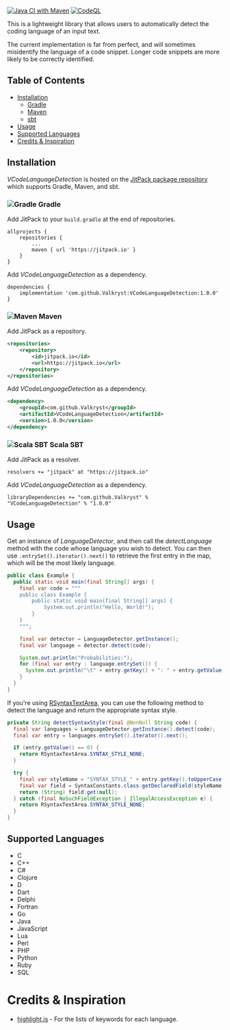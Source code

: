[![Java CI with Maven](https://github.com/Valkryst/Valerie/actions/workflows/maven.yml/badge.svg)](https://github.com/Valkryst/Valerie/actions/workflows/maven.yml)
[![CodeQL](https://github.com/Valkryst/Valerie/actions/workflows/codeql.yml/badge.svg)](https://github.com/Valkryst/Valerie/actions/workflows/codeql.yml)

This is a lightweight library that allows users to automatically detect the coding language of an
input text.

The current implementation is far from perfect, and will sometimes misidentify the language of a code snippet. Longer
code snippets are more likely to be correctly identified.

## Table of Contents

* [Installation](https://github.com/Valkryst/VCodeLanguageDetection#installation)
    * [Gradle](https://github.com/Valkryst/VCodeLanguageDetection#-gradle)
    * [Maven](https://github.com/Valkryst/VCodeLanguageDetection#-maven)
    * [sbt](https://github.com/Valkryst/VCodeLanguageDetection#-scala-sbt)
* [Usage](https://github.com/Valkryst/VCodeLanguageDetection#usage)
* [Supported Languages](https://github.com/Valkryst/VCodeLanguageDetection#supported-languages)
* [Credits & Inspiration](https://github.com/Valkryst/VCodeLanguageDetection#credits--inspiration)

## Installation

_VCodeLanguageDetection_ is hosted on the
[JitPack package repository](https://jitpack.io/#Valkryst/VCodeLanguageDetection) which supports Gradle, Maven,
and sbt.

### ![Gradle](https://i.imgur.com/qtc6bXq.png?1) Gradle

Add JitPack to your `build.gradle` at the end of repositories.

```
allprojects {
	repositories {
		...
		maven { url 'https://jitpack.io' }
	}
}
```

Add _VCodeLanguageDetection_ as a dependency.

```
dependencies {
	implementation 'com.github.Valkryst:VCodeLanguageDetection:1.0.0'
}
```

### ![Maven](https://i.imgur.com/2TZzobp.png?1) Maven

Add JitPack as a repository.

``` xml
<repositories>
    <repository>
        <id>jitpack.io</id>
        <url>https://jitpack.io</url>
    </repository>
</repositories>
```

Add _VCodeLanguageDetection_ as a dependency.

```xml
<dependency>
    <groupId>com.github.Valkryst</groupId>
    <artifactId>VCodeLanguageDetection</artifactId>
    <version>1.0.0</version>
</dependency>
```

### ![Scala SBT](https://i.imgur.com/Nqv3mVd.png?1) Scala SBT

Add JitPack as a resolver.

```
resolvers += "jitpack" at "https://jitpack.io"
```

Add _VCodeLanguageDetection_ as a dependency.

```
libraryDependencies += "com.github.Valkryst" % "VCodeLanguageDetection" % "1.0.0"
```

## Usage

Get an instance of _LanguageDetector_, and then call the _detectLanguage_ method with the code whose language you wish
to detect. You can then use `.entrySet().iterator().next()` to retrieve the first entry in the map, which will be the
most likely language.

```java
public class Example {
  public static void main(final String[] args) {
    final var code = """
    public class Example {
        public static void main(final String[] args) {
            System.out.println("Hello, World!");
        }
    }
    """;

    final var detector = LanguageDetector.getInstance();
    final var language = detector.detect(code);

    System.out.println("Probabilities:");
    for (final var entry : language.entrySet()) {
      System.out.println("\t" + entry.getKey() + ": " + entry.getValue());
    }
  }
}
```

If you're using [RSyntaxTextArea](https://github.com/bobbylight/RSyntaxTextArea), you can use the following method to
detect the language and return the appropriate syntax style.

```java 
private String detectSyntaxStyle(final @NonNull String code) {
  final var languages = LanguageDetector.getInstance().detect(code);
  final var entry = languages.entrySet().iterator().next();

  if (entry.getValue() == 0) {
    return RSyntaxTextArea.SYNTAX_STYLE_NONE;
  }

  try {
    final var styleName = "SYNTAX_STYLE_" + entry.getKey().toUpperCase();
    final var field = SyntaxConstants.class.getDeclaredField(styleName);
    return (String) field.get(null);
  } catch (final NoSuchFieldException | IllegalAccessException e) {
    return RSyntaxTextArea.SYNTAX_STYLE_NONE;
  }
}
```

## Supported Languages

* C
* C++
* C#
* Clojure
* D
* Dart
* Delphi
* Fortran
* Go
* Java
* JavaScript
* Lua
* Perl
* PHP
* Python
* Ruby
* SQL

# Credits & Inspiration

* [highlight.js](https://github.com/highlightjs/highlight.js) - For the lists of keywords for each language.